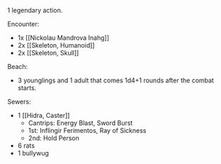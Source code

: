 1 legendary action.

Encounter:
- 1x [[Nickolau Mandrova Inahg]]
- 2x [[Skeleton, Humanoid]]
- 2x [[Skeleton, Skull]]

Beach:
- 3 younglings and 1 adult that comes 1d4+1 rounds after the combat starts.

Sewers:
- 1 [[Hidra, Caster]]
	- Cantrips: Energy Blast, Sword Burst
	- 1st: Inflingir Ferimentos, Ray of Sickness
	- 2nd: Hold Person
- 6 rats
- 1 bullywug
